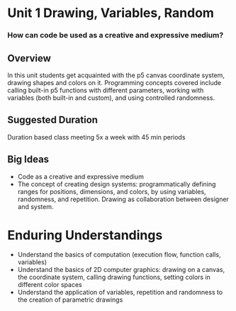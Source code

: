 # Unit 1 Drawing, Variables, Random
### How can code be used as a creative and expressive medium?

## Overview

In this unit students get acquainted with the p5 canvas coordinate system, drawing shapes and colors on it. Programming concepts covered include calling built-in p5 functions with different parameters, working with variables (both built-in and custom), and using controlled randomness.

## Suggested Duration

Duration based class meeting 5x a week with 45 min periods

## Big Ideas

- Code as a creative and expressive medium
- The concept of creating design systems: programmatically defining ranges for positions, dimensions, and colors, by using variables, randomness, and repetition. Drawing as collaboration between designer and system.

# Enduring Understandings

- Understand the basics of computation (execution flow, function calls, variables)
- Understand the basics of 2D computer graphics: drawing on a canvas, the coordinate system, calling drawing functions, setting colors in different color spaces
- Understand the application of variables, repetition and randomness to the creation of parametric drawings